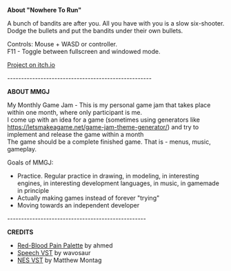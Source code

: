 **About "Nowhere To Run"**

A bunch of bandits are after you. All you have with you is a slow six-shooter. Dodge the bullets and put the bandits under their own bullets.

Controls: Mouse + WASD or controller.  
F11 - Toggle between fullscreen and windowed mode.

[Project on itch.io](https://cydeamon.itch.io/nowhere-to-run)

\----------------------------------------------------

**ABOUT MMGJ**

My Monthly Game Jam - This is my personal game jam that takes place within one month, where only participant is me.  
I come up with an idea for a game (sometimes using generators like https://letsmakeagame.net/game-jam-theme-generator/) and try to implement and release the game within a month  
The game should be a complete finished game. That is - menus, music, gameplay.

Goals of MMGJ:  

*   Practice. Regular practice in drawing, in modeling, in interesting engines, in interesting development languages, in music, in gamemade in principle
*   Actually making games instead of forever "trying"
*   Moving towards an independent developer   

\--------------------------------------------------

**CREDITS**

*   [Red-Blood Pain Palette](https://lospec.com/palette-list/red-blood-pain) by ahmed
*   [Speech VST](http://blog.wavosaur.com/text-to-speech-vst-vst-speek/) by wavosaur
*   [NES VST](https://www.mattmontag.com/projects-page/nintendo-vst) by Matthew Montag

